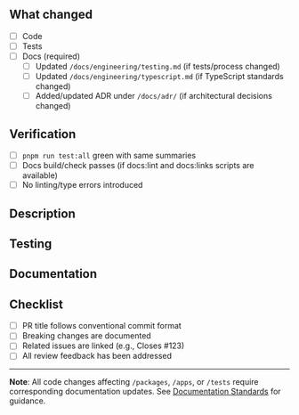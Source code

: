 ## What changed

- [ ] Code
- [ ] Tests
- [ ] Docs (required)
  - [ ] Updated `/docs/engineering/testing.md` (if tests/process changed)
  - [ ] Updated `/docs/engineering/typescript.md` (if TypeScript standards changed)
  - [ ] Added/updated ADR under `/docs/adr/` (if architectural decisions changed)

## Verification

- [ ] `pnpm run test:all` green with same summaries
- [ ] Docs build/check passes (if docs:lint and docs:links scripts are available)
- [ ] No linting/type errors introduced

## Description

<!-- Brief description of changes and motivation -->

## Testing

<!-- How were these changes tested? -->

## Documentation

<!-- Link to updated documentation or explain why docs updates aren't needed -->

## Checklist

- [ ] PR title follows conventional commit format
- [ ] Breaking changes are documented
- [ ] Related issues are linked (e.g., Closes #123)
- [ ] All review feedback has been addressed

---

**Note**: All code changes affecting `/packages`, `/apps`, or `/tests` require corresponding documentation updates. See [Documentation Standards](../docs/README.md) for guidance.
